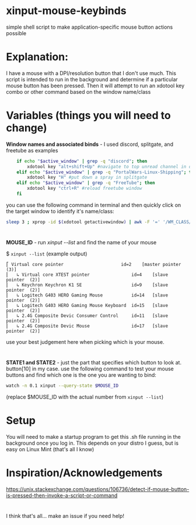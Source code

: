 # xinput-mouse-keybinds
simple shell script to make application-specific mouse button actions possible

# Explanation:
I have a mouse with a DPI/resolution button that I don't use much.
This script is intended to run in the background and determine if a particular mouse button has been pressed.
Then it will attempt to run an xdotool key combo or other command based on the window name/class

# Variables (things you will need to change)
**Window names and associated binds** - I used discord, splitgate, and freetube as examples
```bash
    if echo "$active_window" | grep -q "discord"; then
    	xdotool key "alt+shift+Up" #navigate to top unread channel in discord
    elif echo "$active_window" | grep -q "PortalWars-Linux-Shipping"; then
		xdotool key "H" #put down a spray in splitgate
    elif echo "$active_window" | grep -q "FreeTube"; then
		xdotool key "ctrl+R" #reload freetube window
    fi
```
you can use the following command in terminal and then quickly click on the target window to identify it's name/class:  
```bash
sleep 3 ; xprop -id $(xdotool getactivewindow) | awk -F '=' '/WM_CLASS/{print $2}' | tr -d '",' | sed -e 's/^[[:space:]]*//'
```

#
**MOUSE_ID** - run *xinput --list* and find the name of your mouse

$ ``xinput --list`` (example output)
```
⎡ Virtual core pointer                    	id=2	[master pointer  (3)]
⎜   ↳ Virtual core XTEST pointer              	id=4	[slave  pointer  (2)]
⎜   ↳ Keychron Keychron K1 SE                 	id=9	[slave  pointer  (2)]
⎜   ↳ Logitech G403 HERO Gaming Mouse         	id=14	[slave  pointer  (2)]
⎜   ↳ Logitech G403 HERO Gaming Mouse Keyboard	id=15	[slave  pointer  (2)]
⎜   ↳ 2.4G Composite Devic Consumer Control   	id=11	[slave  pointer  (2)]
⎜   ↳ 2.4G Composite Devic Mouse              	id=17	[slave  pointer  (2)]
```
use your best judgement here when picking which is your mouse.


#
**STATE1 and STATE2** - just the part that specifies which button to look at. button[10] in my case.
use the following command to test your mouse buttons and find which one is the one you are wanting to bind:
```bash
watch -n 0.1 xinput --query-state $MOUSE_ID
```
(replace $MOUSE_ID with the actual number from ``xinput --list``)

# Setup
You will need to make a startup program to get this .sh file running in the background once you log in. This depends on your distro I guess, but is easy on Linux Mint (that's all I know)

# Inspiration/Acknowledgements
https://unix.stackexchange.com/questions/106736/detect-if-mouse-button-is-pressed-then-invoke-a-script-or-command	
#
I think that's all... make an issue if you need help!
